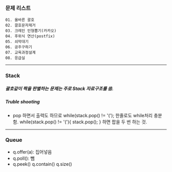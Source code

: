 ### 문제 리스트
    01. 올바른 괄호
    02. 괄호문자제거
    03. 크레인 인형뽑기(카카오)
    04. 후위식 연산(postfix)
    05. 쇠막대기
    06. 공주구하기
    07. 교육과정설계
    08. 응급실

***

### Stack   
##### 괄호같이 짝을 판별하는 문제는 주로 Stack 자료구조를    씀.   
##### Truble shooting   
* pop 하면서 출력도 하므로 while(stack.pop() != '('); 한줄로도 while처리 충분함.
while(stack.pop() != '('){ stack.pop(); } 하면 팝을 두 번 하는 것.

***

### Queue
* q.offer(a): 집어넣음
* q.poll(): 뺌
* q.peek() q.contain() q.size()